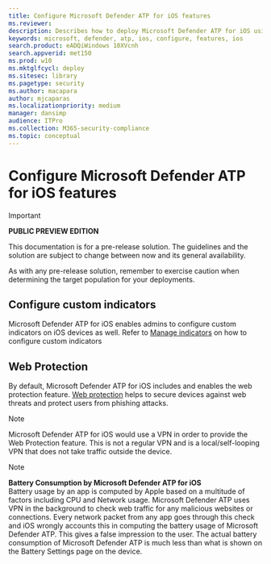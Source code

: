 ```yaml
---
title: Configure Microsoft Defender ATP for iOS features
ms.reviewer:
description: Describes how to deploy Microsoft Defender ATP for iOS using an app
keywords: microsoft, defender, atp, ios, configure, features, ios
search.product: eADQiWindows 10XVcnh
search.appverid: met150
ms.prod: w10
ms.mktglfcycl: deploy
ms.sitesec: library
ms.pagetype: security
ms.author: macapara
author: mjcaparas
ms.localizationpriority: medium
manager: dansimp
audience: ITPro
ms.collection: M365-security-compliance
ms.topic: conceptual
---
```


# Configure Microsoft Defender ATP for iOS features

> [!IMPORTANT]
> **PUBLIC PREVIEW EDITION**
> 
> This documentation is for a pre-release solution. The guidelines and the solution are subject to change between now and its general availability.
> 
> As with any pre-release solution, remember to exercise caution when determining the target population for your deployments.


## Configure custom indicators 
Microsoft Defender ATP for iOS enables admins to configure custom indicators on
iOS devices as well. Refer to [Manage
indicators](https://docs.microsoft.com/windows/security/threat-protection/microsoft-defender-atp/manage-indicators)
on how to configure custom indicators

## Web Protection
By default, Microsoft Defender ATP for iOS includes and enables the web
protection feature. [Web
protection](web-protection-overview.md) helps
to secure devices against web threats and protect users from phishing attacks.

>[!NOTE]
>Microsoft Defender ATP for iOS would use a VPN in order to provide the Web Protection feature. This is not a regular VPN and is a local/self-looping VPN that does not take traffic outside the device. 


>[!NOTE]
>**Battery Consumption by Microsoft Defender ATP for iOS**<br>
> Battery usage by an app is computed by Apple based on a multitude of factors
including CPU and Network usage. Microsoft Defender ATP uses VPN in the
background to check web traffic for any malicious websites or connections. Every
network packet from any app goes through this check and iOS
wrongly accounts this in computing the battery usage of Microsoft Defender ATP.
This gives a false impression to the user. The actual battery consumption of
Microsoft Defender ATP is much less than what is shown on the Battery Settings
page on the device.
